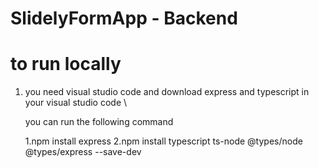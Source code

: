 # SlidelyFormApp - Backend

# to run locally 

1. you need visual studio code and download express and typescript in your visual studio code \

    you can run the following command
   
   1.npm install express
   2.npm install typescript ts-node @types/node @types/express --save-dev


